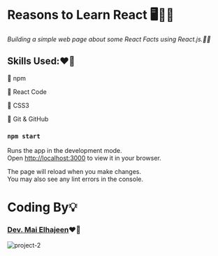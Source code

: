 # **Reasons to Learn React** 🖥️👩‍💻
*Building a simple web page about some React Facts using React.js.👩‍💻*

## Skills Used:❤️‍🔥
📌 npm

📌 React Code

📌 CSS3

📌 Git & GitHub

### `npm start`

Runs the app in the development mode.\
Open [http://localhost:3000](http://localhost:3000) to view it in your browser.

The page will reload when you make changes.\
You may also see any lint errors in the console.


# Coding By💡 
### [Dev. Mai Elhajeen](https://github.com/Mai-Elhajeen)❤️‍🔥

![project-2](https://i.imgur.com/Sy29dLy.png)
